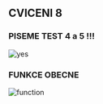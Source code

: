 ## CVICENI 8

### PISEME TEST 4 a 5 !!!
![yes](https://media3.giphy.com/media/12vJgj7zMN3jPy/giphy.gif)


### FUNKCE OBECNE
![function](https://images.slideplayer.cz/46/11665330/slides/slide_4.jpg)